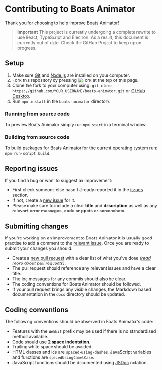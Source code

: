 # Contributing to Boats Animator

Thank you for choosing to help improve Boats Animator!

> **Important** This project is currently undergoing a complete rewrite to use React, TypeScript and Electron. As a result, this document is currently out of date. Check the GitHub Project to keep up on progress.

## Setup

1. Make sure [Git](https://git-scm.com/) and [Node.js](https://nodejs.org/) are installed on your computer.
2. Fork this repository by pressing ![Fork](https://camo.githubusercontent.com/07b3944af53da32b0cffe98152c45c46431a82f0/687474703a2f2f6938312e73657276696d672e636f6d2f752f6638312f31362f33332f30362f31312f666f726b6d6531322e706e67) at the top of this page.
3. Clone the fork to your computer using: `git clone https://github.com/YOUR_USERNAME/boats-animator.git` or [GitHub Desktop](https://desktop.github.com/).
4. Run `npm install` in the `boats-animator` directory.

### Running from source code

To preview Boats Animator simply run `npm start` in a terminal window.

### Building from source code

To build packages for Boats Animator for the current operating system run: `npm run-script build`.

## Reporting issues

If you find a bug or want to suggest an improvement:

- First check someone else hasn't already reported it in the [issues](https://github.com/charlielee/boats-animator/issues) section.
- If not, create a [new issue](https://github.com/charlielee/boats-animator/issues/new) for it.
- Please make sure to include a clear **title** and **description** as well as any relevant error messages, code snippets or screenshots.

## Submitting changes

If you're working on an improvement to Boats Animator it is usually good practise to add a comment to the [relevant issue](https://github.com/charlielee/boats-animator/issues). Once you are ready to submit your changes you should:

- Create a [new pull request](https://github.com/charlielee/boats-animator/pull/new/master) with a clear list of what you've done _([read more about pull requests](http://help.github.com/pull-requests/))_.
- The pull request should reference any relevant issues and have a clear title.
- The log messages for any commits should also be clear.
- The coding conventions for Boats Animator should be followed.
- If your pull request brings any visible changes, the Markdown based documentation in the `docs` directory should be updated.

## Coding conventions

The following conventions should be observed in Boats Animator's code:

- Features with the `Webkit` prefix may be used if there is no standardised method available.
- Code should use **2 space indentation**.
- Trailing white space should be avoided.
- HTML classes and ids are `spaced-using-dashes`. JavaScript variables and functions are `spacedUsingCamelCase`.
- JavaScript functions should be documented using [JSDoc](http://usejsdoc.org/about-getting-started.html) notation.
